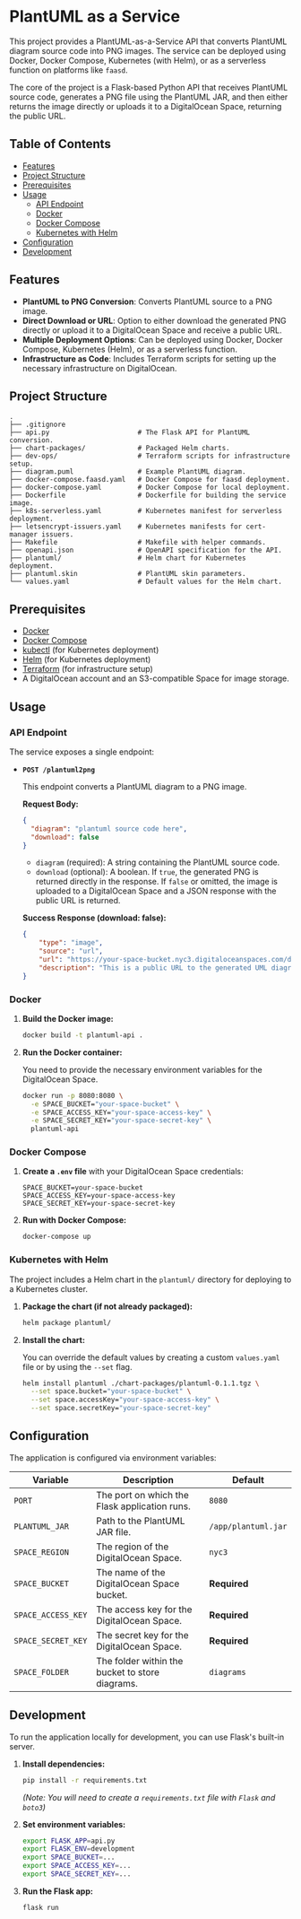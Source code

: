 # PlantUML as a Service

This project provides a PlantUML-as-a-Service API that converts PlantUML diagram source code into PNG images. The service can be deployed using Docker, Docker Compose, Kubernetes (with Helm), or as a serverless function on platforms like `faasd`.

The core of the project is a Flask-based Python API that receives PlantUML source code, generates a PNG file using the PlantUML JAR, and then either returns the image directly or uploads it to a DigitalOcean Space, returning the public URL.

## Table of Contents

- [Features](#features)
- [Project Structure](#project-structure)
- [Prerequisites](#prerequisites)
- [Usage](#usage)
  - [API Endpoint](#api-endpoint)
  - [Docker](#docker)
  - [Docker Compose](#docker-compose)
  - [Kubernetes with Helm](#kubernetes-with-helm)
- [Configuration](#configuration)
- [Development](#development)

## Features

-   **PlantUML to PNG Conversion**: Converts PlantUML source to a PNG image.
-   **Direct Download or URL**: Option to either download the generated PNG directly or upload it to a DigitalOcean Space and receive a public URL.
-   **Multiple Deployment Options**: Can be deployed using Docker, Docker Compose, Kubernetes (Helm), or as a serverless function.
-   **Infrastructure as Code**: Includes Terraform scripts for setting up the necessary infrastructure on DigitalOcean.

## Project Structure

```
.
├── .gitignore
├── api.py                      # The Flask API for PlantUML conversion.
├── chart-packages/             # Packaged Helm charts.
├── dev-ops/                    # Terraform scripts for infrastructure setup.
├── diagram.puml                # Example PlantUML diagram.
├── docker-compose.faasd.yaml   # Docker Compose for faasd deployment.
├── docker-compose.yaml         # Docker Compose for local deployment.
├── Dockerfile                  # Dockerfile for building the service image.
├── k8s-serverless.yaml         # Kubernetes manifest for serverless deployment.
├── letsencrypt-issuers.yaml    # Kubernetes manifests for cert-manager issuers.
├── Makefile                    # Makefile with helper commands.
├── openapi.json                # OpenAPI specification for the API.
├── plantuml/                   # Helm chart for Kubernetes deployment.
├── plantuml.skin               # PlantUML skin parameters.
└── values.yaml                 # Default values for the Helm chart.
```

## Prerequisites

-   [Docker](https://www.docker.com/get-started)
-   [Docker Compose](https://docs.docker.com/compose/install/)
-   [kubectl](https://kubernetes.io/docs/tasks/tools/install-kubectl/) (for Kubernetes deployment)
-   [Helm](https://helm.sh/docs/intro/install/) (for Kubernetes deployment)
-   [Terraform](https://learn.hashicorp.com/tutorials/terraform/install-cli) (for infrastructure setup)
-   A DigitalOcean account and an S3-compatible Space for image storage.

## Usage

### API Endpoint

The service exposes a single endpoint:

-   **`POST /plantuml2png`**

    This endpoint converts a PlantUML diagram to a PNG image.

    **Request Body:**

    ```json
    {
      "diagram": "plantuml source code here",
      "download": false
    }
    ```

    -   `diagram` (required): A string containing the PlantUML source code.
    -   `download` (optional): A boolean. If `true`, the generated PNG is returned directly in the response. If `false` or omitted, the image is uploaded to a DigitalOcean Space and a JSON response with the public URL is returned.

    **Success Response (download: false):**

    ```json
    {
        "type": "image",
        "source": "url",
        "url": "https://your-space-bucket.nyc3.digitaloceanspaces.com/diagrams/your-diagram.png",
        "description": "This is a public URL to the generated UML diagram."
    }
    ```

### Docker

1.  **Build the Docker image:**

    ```sh
    docker build -t plantuml-api .
    ```

2.  **Run the Docker container:**

    You need to provide the necessary environment variables for the DigitalOcean Space.

    ```sh
    docker run -p 8080:8080 \
      -e SPACE_BUCKET="your-space-bucket" \
      -e SPACE_ACCESS_KEY="your-space-access-key" \
      -e SPACE_SECRET_KEY="your-space-secret-key" \
      plantuml-api
    ```

### Docker Compose

1.  **Create a `.env` file** with your DigitalOcean Space credentials:

    ```
    SPACE_BUCKET=your-space-bucket
    SPACE_ACCESS_KEY=your-space-access-key
    SPACE_SECRET_KEY=your-space-secret-key
    ```

2.  **Run with Docker Compose:**

    ```sh
    docker-compose up
    ```

### Kubernetes with Helm

The project includes a Helm chart in the `plantuml/` directory for deploying to a Kubernetes cluster.

1.  **Package the chart (if not already packaged):**

    ```sh
    helm package plantuml/
    ```

2.  **Install the chart:**

    You can override the default values by creating a custom `values.yaml` file or by using the `--set` flag.

    ```sh
    helm install plantuml ./chart-packages/plantuml-0.1.1.tgz \
      --set space.bucket="your-space-bucket" \
      --set space.accessKey="your-space-access-key" \
      --set space.secretKey="your-space-secret-key"
    ```

## Configuration

The application is configured via environment variables:

| Variable           | Description                                       | Default      |
| ------------------ | ------------------------------------------------- | ------------ |
| `PORT`             | The port on which the Flask application runs.     | `8080`       |
| `PLANTUML_JAR`     | Path to the PlantUML JAR file.                    | `/app/plantuml.jar` |
| `SPACE_REGION`     | The region of the DigitalOcean Space.             | `nyc3`       |
| `SPACE_BUCKET`     | The name of the DigitalOcean Space bucket.        | **Required** |
| `SPACE_ACCESS_KEY` | The access key for the DigitalOcean Space.        | **Required** |
| `SPACE_SECRET_KEY` | The secret key for the DigitalOcean Space.        | **Required** |
| `SPACE_FOLDER`     | The folder within the bucket to store diagrams.   | `diagrams`   |

## Development

To run the application locally for development, you can use Flask's built-in server.

1.  **Install dependencies:**

    ```sh
    pip install -r requirements.txt
    ```
    *(Note: You will need to create a `requirements.txt` file with `Flask` and `boto3`)*

2.  **Set environment variables:**

    ```sh
    export FLASK_APP=api.py
    export FLASK_ENV=development
    export SPACE_BUCKET=...
    export SPACE_ACCESS_KEY=...
    export SPACE_SECRET_KEY=...
    ```

3.  **Run the Flask app:**

    ```sh
    flask run
